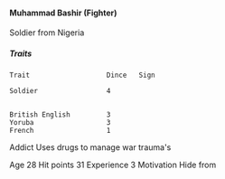 #### Muhammad Bashir (Fighter)

Soldier from Nigeria

##### Traits

    Trait                   Dince   Sign

    Soldier                 4


    British English         3
    Yoruba                  3
    French                  1


Addict      Uses drugs to manage war trauma's

Age         28
Hit points  31
Experience  3
Motivation  Hide from

